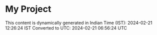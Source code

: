 # My Project

This content is dynamically generated in Indian Time (IST): 2024-02-21 12:26:24 IST
Converted to UTC: 2024-02-21 06:56:24 UTC
